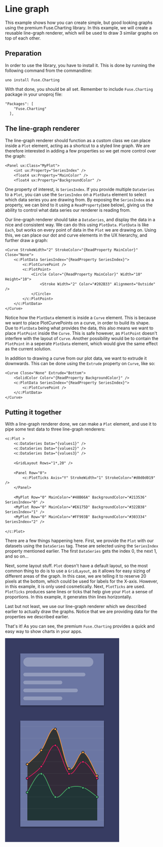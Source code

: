 # Line graph 

This example shows how you can create simple, but good looking graphs using the premium Fuse.Charting library. In this example, we will create a reusable line-graph renderer, which will be used to draw 3 similar graphs on top of each other.

## Preparation

In order to use the library, you have to install it. This is done by running the following command from the commandline:

```
uno install Fuse.Charting
```

With that done, you should be all set. Remember to include `Fuse.Charting` package in your unoproj file:

```
"Packages": [
    "Fuse.Charting"
  ],
```

## The line-graph renderer

The line-graph renderer should function as a custom class we can place inside a `Plot` element, acting as a shortcut to a styled line graph. We are therefore interested in adding a few properties so we get more control over the graph:

	<Panel ux:Class="MyPlot">
		<int ux:Property="SeriesIndex" />
		<float4 ux:Property="MainColor" />
		<float4 ux:Property="BackgroundColor" />

One property of interest, is `SeriesIndex`. If you provide multiple `DataSeries` to a `Plot`, you can use the `SeriesIndex` on a `PlotData` element to select which data series you are drawing from. By exposing the `SeriesIndex` as a property, we can bind to it using a `ReadProperty`(see below), giving us the ability to control what data series our renderer is reading from.

Our line-graph renderer should take a `DataSeries`, and display the data in a nice and consistent way. We can do this using `PlotData`. `PlotData` is like `Each`, but works on every point of data in the `Plot` we are drawing on. Using this, we can place our dot and curve elements in the UX hierarchy, and further draw a graph:


	<Curve StrokeWidth="2" StrokeColor="{ReadProperty MainColor}" Close="None">
		<c:PlotData SeriesIndex="{ReadProperty SeriesIndex}">
			<c:PlotCurvePoint />
			<c:PlotPoint>
				<Circle Color="{ReadProperty MainColor}" Width="10" Height="10">
					<Stroke Width="2" Color="#202B33" Alignment="Outside" />
				</Circle>
			</c:PlotPoint>
		</c:PlotData>
	</Curve>

Notice how the `PlotData` element is inside a `Curve` element. This is because we want to place PlotCurvePoints on a curve, in order to build its shape. Due to `PlotData` being what provides the data, this also means we want to place `PlotPoint` inside the `Curve`. This is safe however, as `PlotPoint` doesn't interfere with the layout of `Curve`. Another possibility would be to contain the `PlotPoint` in a seperate `PlotData` element, which would give the same effect as the current solution.

In addition to drawing a curve from our plot data, we want to extrude it downwards. This can be done using the `Extrude` property on `Curve`, like so:

	<Curve Close="None" Extrude="Bottom">
		<SolidColor Color="{ReadProperty BackgroundColor}" />
		<c:PlotData SeriesIndex="{ReadProperty SeriesIndex}">
			<c:PlotCurvePoint />
		</c:PlotData>
	</Curve>

## Putting it together

With a line-graph renderer done, we can make a `Plot` element, and use it to pipe some test data to three line-graph renderers:

	<c:Plot >
		<c:DataSeries Data="{values1}" />
		<c:DataSeries Data="{values2}" />
		<c:DataSeries Data="{values3}" />

		<GridLayout Rows="1*,20" />

		<Panel Row="0">
			<c:PlotTicks Axis="Y" StrokeWidth="1" StrokeColor="#d0d0d019" />
		</Panel> 

		<MyPlot Row="0" MainColor="#48B66A" BackgroundColor="#213536" SeriesIndex="0" />
		<MyPlot Row="0" MainColor="#E6175D" BackgroundColor="#322B38" SeriesIndex="1" />
		<MyPlot Row="0" MainColor="#FF993B" BackgroundColor="#303334" SeriesIndex="2" />

	</c:Plot>

There are a few things happening here. First, we provide the `Plot` with our datasets using the `DataSeries` tag. These are selected using the `SeriesIndex` property mentioned earlier. The first `DataSeries` gets the index 0, the next 1, and so on...

Next, some layout stuff. `Plot` doesn't have a default layout, so the most common thing to do is to use a `GridLayout`, as it allows for easy sizing of different areas of the graph. In this case, we are telling it to reserve 20 pixels at the bottom, which could be used for labels for the X-axis. However, in this example, it is only used cosmetically. Next, `PlotTicks` are used. `PlotTicks` produces sane lines or ticks that help give your `Plot` a sense of proportions. In this example, it generates thin lines horizontally.

Last but not least, we use our line-graph renderer which we described earlier to actually draw the graphs. Notice that we are providing data for the properties we described earlier.

That's it! As you can see, the premium `Fuse.Charting` provides a quick and easy way to show charts in your apps.

![preview.png](preview.png)